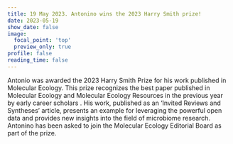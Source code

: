 ```yaml
---
title: 19 May 2023. Antonino wins the 2023 Harry Smith prize!
date: 2023-05-19
show_date: false
image:
  focal_point: 'top'
  preview_only: true
profile: false
reading_time: false
---
```


Antonio was awarded the 2023 Harry Smith Prize for his work published in Molecular Ecology. This prize recognizes the best paper published in Molecular Ecology and Molecular Ecology Resources in the previous year by early career scholars . His work, published as an ‘Invited Reviews and Syntheses’ article, presents an example for leveraging the powerful open data and provides new insights into the field of microbiome research. Antonino has been asked to join the Molecular Ecology Editorial Board as part of the prize.

<!--more-->

